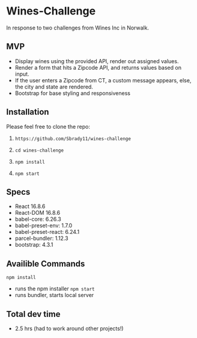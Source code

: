 # Wines-Challenge

In response to two challenges from Wines Inc in Norwalk.

## MVP
- Display wines using the provided API, render out assigned values.
- Render a form that hits a Zipcode API, and returns values based on input.
- If the user enters a Zipcode from CT, a custom message appears, else, the city and state are rendered.
- Bootstrap for base styling and responsiveness

## Installation
Please feel free to clone the repo:

1. `https://github.com/Sbrady11/wines-challenge`

2. `cd wines-challenge`

3. `npm install`

4. `npm start`

## Specs

- React 16.8.6
- React-DOM 16.8.6
- babel-core: 6.26.3
- babel-preset-env: 1.7.0
- babel-preset-react: 6.24.1
- parcel-bundler: 1.12.3
- bootstrap: 4.3.1

## Availible Commands

`npm install`
- runs the npm installer
`npm start`
- runs bundler, starts local server

## Total dev time
- 2.5 hrs (had to work around other projects!)
